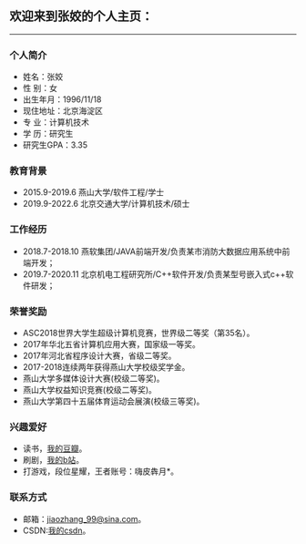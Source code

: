 ## 欢迎来到张姣的个人主页：
___
  
### 个人简介

- 姓名：张姣  
- 性    别：女  
- 出生年月：1996/11/18  
- 现住地址：北京海淀区  
- 专    业：计算机技术  
- 学    历：研究生  
- 研究生GPA：3.35  


### 教育背景

- 2015.9-2019.6    燕山大学/软件工程/学士  
- 2019.9-2022.6 北京交通大学/计算机技术/硕士  


### 工作经历

- 2018.7-2018.10    燕软集团/JAVA前端开发/负责某市消防大数据应用系统中前端开发；  
- 2019.7-2020.11   北京机电工程研究所/C++软件开发/负责某型号嵌入式c++软件研发；


### 荣誉奖励

+ ASC2018世界大学生超级计算机竞赛，世界级二等奖（第35名）。  
+ 2017年华北五省计算机应用大赛，国家级一等奖。  
+ 2017年河北省程序设计大赛，省级二等奖。  
+ 2017-2018连续两年获得燕山大学校级奖学金。  
+ 燕山大学多媒体设计大赛(校级二等奖)。  
+ 燕山大学权益知识竞赛(校级二等奖)。  
+ 燕山大学第四十五届体育运动会展演(校级三等奖)。  


### 兴趣爱好

+ 读书，[我的豆瓣](https://www.douban.com/people/jiaozhangbjtu/"悬停显示")。  
+ 刷剧，[我的b站](https://space.bilibili.com/285279877"悬停显示")。  
+ 打游戏，段位星耀，王者账号：嗨皮犇月*。  


### 联系方式

+ 邮箱：jiaozhang_99@sina.com。  
+ CSDN:[我的csdn](https://blog.csdn.net/qq_35915636?spm=1001.2101.3001.5343"悬停显示")。   
